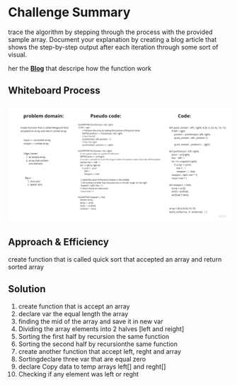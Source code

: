 # Challenge Summary
<!-- Description of the challenge -->
trace the algorithm by stepping through the process with the provided sample array. Document your explanation by creating a blog article that shows the step-by-step output after each iteration through some sort of visual.

her the [**Blog**](../quick_sort/BLOG.md) that descripe how the function work



## Whiteboard Process
<!-- Embedded whiteboard image -->
![](../quick_sort/img/board.jpg)


## Approach & Efficiency
<!-- What approach did you take? Why? What is the Big O space/time for this approach? -->

create function that is called quick sort that
accepted an array and return sorted array

## Solution
<!-- Show how to run your code, and examples of it in action -->

1. create function that is accept an array
2. declare var the equal length the array
3. finding the mid of the array and save it in new var
4. Dividing the array elements  into 2 halves [left and reight]
5. Sorting the first half by recursion the same function
6. Sorting the second half by recursionthe same function
7. create another function that accept left, reght and array
8. Sortingdeclare three var that are equal zero
9. declare Copy data to temp arrays left[] and reght[]
10. Checking if any element was left or reght